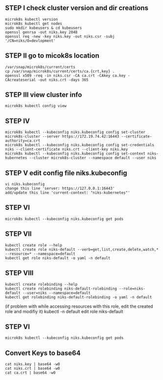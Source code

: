 ## STEP I check cluster version and dir creations
```
microk8s kubectl version
microk8s kubectl get nodes
sudo mkdir kubeusers & cd kubeusers
openssl genrsa -out niks.key 2048
openssl req -new -key niks.key -out niks.csr -subj '/CN=niks/O=devlopment'
```

## STEP II go to micok8s location
```
/var/snap/microk8s/current/certs
cp /var/snap/microk8s/current/certs/ca.{crt,key} .
openssl x509 -req -in niks.csr -CA ca.crt -CAkey ca.key -CAcreateserial -out niks.crt -days 365
```

## STEP III view cluster info
```
microk8s kubectl config view
```

## STEP IV
```
microk8s kubectl --kubeconfig niks.kubeconfig config set-cluster microk8s-cluster --server https://172.19.74.42:16443 --certificate-authority=ca.crt
microk8s kubectl --kubeconfig niks.kubeconfig config set-credentials niks --client-certificate niks.crt --client-key niks.key
microk8s kubectl --kubeconfig niks.kubeconfig config set-context niks-kubernetes --cluster microk8s-cluster --namespace default --user niks
```

## STEP V edit config file niks.kubeconfig
```
vi niks.kubeconfig
change this line 'server: https://127.0.0.1:16443'
add/update this line 'current-context: "niks-kubernetes"'
```

## STEP VI
```
microk8s kubectl --kubeconfig niks.kubeconfig get pods
```

## STEP VII
```
kubectl create role --help
kubectl create role niks-default --verb=get,list,create,delete,watch,* --resource=* --namespace=default
kubectl get role niks-default -o yaml -n default
```

## STEP VIII
```
kubectl create rolebinding --help
kubectl create rolebinding niks-default-rolebinding --role=niks-default --user=niks --namespace=default
kubectl get rolebinding niks-default-rolebinding -o yaml -n default
```
(if problem with while accessing resources with this role, edit the created role and modifiy it)
kubectl -n default edit role niks-default

## STEP VI
```
microk8s kubectl --kubeconfig niks.kubeconfig get pods
```

## Convert Keys to base64
```
cat niks.key | base64 -w0
cat niks.crt | base64 -w0
cat ca.crt | base64 -w0
```
